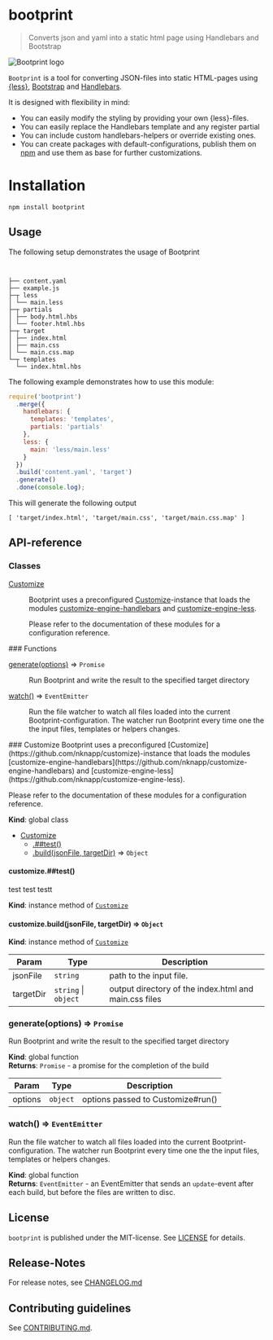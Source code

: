 # bootprint

> Converts json and yaml into a static html page using Handlebars and Bootstrap

![Bootprint logo](http://nknapp.github.io/bootprint/img/bootprint.svg)

`Bootprint` is a tool for converting JSON-files into static HTML-pages using [{less}](http://lesscss.org),
[Bootstrap](http://getbootstrap.com) and [Handlebars](http://handlebarsjs.com).

It is designed with flexibility in mind:

* You can easily modify the styling by providing your own {less}-files.
* You can easily replace the Handlebars template and any register partial
* You can include custom handlebars-helpers or override existing ones.
* You can create packages with default-configurations, publish them on [npm](http://npmjs.org)
and use them as base for further customizations.

# Installation

```
npm install bootprint
```

## Usage

The following setup demonstrates the usage of Bootprint

<pre><code>

├── content.yaml
├── example.js
├─┬ less
│ └── main.less
├─┬ partials
│ ├── body.html.hbs
│ └── footer.html.hbs
├─┬ target
│ ├── index.html
│ ├── main.css
│ └── main.css.map
└─┬ templates
  └── index.html.hbs
</code></pre>

The following example demonstrates how to use this module:

```js
require('bootprint')
  .merge({
    handlebars: {
      templates: 'templates',
      partials: 'partials'
    },
    less: {
      main: 'less/main.less'
    }
  })
  .build('content.yaml', 'target')
  .generate()
  .done(console.log);
```

This will generate the following output

```
[ 'target/index.html', 'target/main.css', 'target/main.css.map' ]
```

    
##  API-reference

### Classes
<dl>
<dt><a href="#Customize">Customize</a></dt>
<dd><p>Bootprint uses a preconfigured <a href="https://github.com/nknapp/customize">Customize</a>-instance
that loads the modules <a href="https://github.com/nknapp/customize-engine-handlebars">customize-engine-handlebars</a>
and <a href="https://github.com/nknapp/customize-engine-less">customize-engine-less</a>.</p>
<p>Please refer to the documentation of these modules for a configuration reference.</p>
</dd>
</dl>
### Functions
<dl>
<dt><a href="#generate">generate(options)</a> ⇒ <code>Promise</code></dt>
<dd><p>Run Bootprint and write the result to the specified target directory</p>
</dd>
<dt><a href="#watch">watch()</a> ⇒ <code>EventEmitter</code></dt>
<dd><p>Run the file watcher to watch all files loaded into the
current Bootprint-configuration.
The watcher run Bootprint every time one the the input files, templates or helpers changes.</p>
</dd>
</dl>
<a name="Customize"></a>
### Customize
Bootprint uses a preconfigured [Customize](https://github.com/nknapp/customize)-instance
that loads the modules [customize-engine-handlebars](https://github.com/nknapp/customize-engine-handlebars)
and [customize-engine-less](https://github.com/nknapp/customize-engine-less).

Please refer to the documentation of these modules for a configuration reference.

**Kind**: global class  

* [Customize](#Customize)
  * [.##test()](#Customize+test)
  * [.build(jsonFile, targetDir)](#Customize+build) ⇒ <code>Object</code>

<a name="Customize+test"></a>
#### customize.##test()
test
test
testt

**Kind**: instance method of <code>[Customize](#Customize)</code>  
<a name="Customize+build"></a>
#### customize.build(jsonFile, targetDir) ⇒ <code>Object</code>
**Kind**: instance method of <code>[Customize](#Customize)</code>  

| Param | Type | Description |
| --- | --- | --- |
| jsonFile | <code>string</code> | path to the input file. |
| targetDir | <code>string</code> &#124; <code>object</code> | output directory of the index.html and main.css files |

<a name="generate"></a>
### generate(options) ⇒ <code>Promise</code>
Run Bootprint and write the result to the specified target directory

**Kind**: global function  
**Returns**: <code>Promise</code> - a promise for the completion of the build  

| Param | Type | Description |
| --- | --- | --- |
| options | <code>object</code> | options passed to Customize#run() |

<a name="watch"></a>
### watch() ⇒ <code>EventEmitter</code>
Run the file watcher to watch all files loaded into the
current Bootprint-configuration.
The watcher run Bootprint every time one the the input files, templates or helpers changes.

**Kind**: global function  
**Returns**: <code>EventEmitter</code> - an EventEmitter that sends an `update`-event after each
  build, but before the files are written to disc.  



## License

`bootprint` is published under the MIT-license. 
See [LICENSE](LICENSE) for details.

## Release-Notes
 
For release notes, see [CHANGELOG.md](CHANGELOG.md)
 
## Contributing guidelines

See [CONTRIBUTING.md](CONTRIBUTING.md).